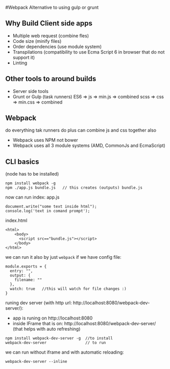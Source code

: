 #Webpack
Alternative to using gulp or grunt

## Why Build Client side apps
* Multiple web request (combine fles)
* Code size (minify files)
* Order dependencies (use module system)
* Transpilations (compatibility to use Ecma Script 6 in browser that do not support it)
* Linting


## Other tools to around builds
* Server side tools
* Grunt or Gulp (task runners)
ES6 => js => min.js => combined
scss => css => min.css => combined
## Webpack
do everything tak runners do
plus can combine js and css together also

* Webpack uses NPM not bower
* Webpack uses all 3 module systems (AMD, CommonJs and EcmaScript) 

## CLI basics

(node has to be installed)
```
npm install webpack -g
npm ./app.js bundle.js   // this creates (outputs) bundle.js
```
now can run index:
app.js
```
document.write("some text inside html");
console.log('text in comand prompt');
```
index.html
```
<html>
    <body>
      <script src=="bundle.js"></script>
    </body>
</html>
```
we can run it also by just `webpack` if we have config file:
```
module.exports = {
  entry: "",
  output: {
    filename: ""
  },
  watch: true   //this will watch for file changes :)
}
```
runing dev server (with http url: http://localhost:8080/webpack-dev-server/):
* app is runing on http://localhost:8080
* inside IFrame that is on: http://localhost:8080/webpack-dev-server/ (that helps with auto refreshing)

```
npm install webpack-dev-server -g  //to install
webpack-dev-server                 // to run
```
we can run without iframe and with automatic reloading:
```
webpack-dev-server --inline
```





